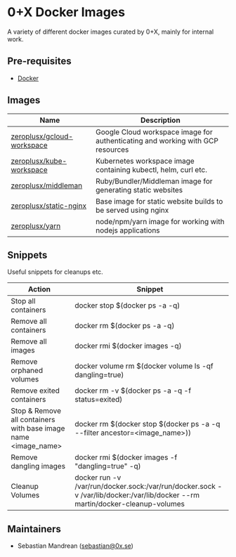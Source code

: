 0+X Docker Images
=================
A variety of different docker images curated by 0+X, mainly for internal work.

Pre-requisites
--------------
* [Docker](https://docs.docker.com/engine/installation/)

Images
------
| Name                                           | Description                                                                    |
|------------------------------------------------|--------------------------------------------------------------------------------|
| [zeroplusx/gcloud-workspace](gcloud-workspace) | Google Cloud workspace image for authenticating and working with GCP resources |
| [zeroplusx/kube-workspace](kube-workspace)     | Kubernetes workspace image containing kubectl, helm, curl etc.                 |
| [zeroplusx/middleman](middleman)               | Ruby/Bundler/Middleman image for generating static websites                    |
| [zeroplusx/static-nginx](static-nginx)         | Base image for static website builds to be served using nginx                  |
| [zeroplusx/yarn](yarn)                         | node/npm/yarn image for working with nodejs applications                       |

Snippets
--------
Useful snippets for cleanups etc.

| **Action**                                                       | **Snippet** |
|------------------------------------------------------------------|-------------|
| Stop all containers                                              | docker stop \$(docker ps -a -q) |
| Remove all containers                                            | docker rm \$(docker ps -a -q) |
| Remove all images                                                | docker rmi \$(docker images -q) |
| Remove orphaned volumes                                          | docker volume rm \$(docker volume ls -qf dangling=true) |
| Remove exited containers                                         | docker rm -v \$(docker ps -a -q -f status=exited) |
| Stop & Remove all containers with base image name \<image_name\> | docker rm \$(docker stop \$(docker ps -a -q --filter ancestor=\<image_name\>)) |
| Remove dangling images                                           | docker rmi \$(docker images -f "dangling=true" -q) |
| Cleanup Volumes                                                  | docker run -v /var/run/docker.sock:/var/run/docker.sock -v /var/lib/docker:/var/lib/docker --rm martin/docker-cleanup-volumes |

Maintainers
-----------
* Sebastian Mandrean (<sebastian@0x.se>)
